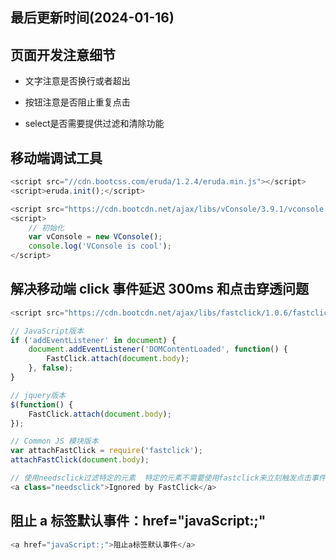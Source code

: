 <!--
 * @Description: html5使用技巧
 * @Author: panrui
 * @Date: 2023-04-25 08:57:17
 * @LastEditTime: 2024-01-16 16:55:06
 * @LastEditors: prui
 * 不忘初心,不负梦想
-->

## 最后更新时间(2024-01-16)

## 页面开发注意细节

- 文字注意是否换行或者超出

- 按钮注意是否阻止重复点击

- select是否需要提供过滤和清除功能

## 移动端调试工具

```Javascript
<script src="//cdn.bootcss.com/eruda/1.2.4/eruda.min.js"></script>
<script>eruda.init();</script>

<script src="https://cdn.bootcdn.net/ajax/libs/vConsole/3.9.1/vconsole.min.js"></script>
<script>
	// 初始化
	var vConsole = new VConsole();
	console.log('VConsole is cool');
</script>
```

## 解决移动端 click 事件延迟 300ms 和点击穿透问题

```Javascript
<script src="https://cdn.bootcdn.net/ajax/libs/fastclick/1.0.6/fastclick.min.js"></script>

// JavaScript版本
if ('addEventListener' in document) {
    document.addEventListener('DOMContentLoaded', function() {
        FastClick.attach(document.body);
    }, false);
}

// jquery版本
$(function() {
    FastClick.attach(document.body);
});

// Common JS 模块版本
var attachFastClick = require('fastclick');
attachFastClick(document.body);

// 使用needsclick过滤特定的元素  特定的元素不需要使用fastclick来立刻触发点击事件 可以在元素的class上添加needsclick
<a class="needsclick">Ignored by FastClick</a>

```

## 阻止 a 标签默认事件：href="javaScript:;"

```Javascript
<a href="javaScript:;">阻止a标签默认事件</a>
```

<!-- ## window.open 在 ios 上兼容问题

```js
// 使用window.open在ios上面可能打开新页面
window.location.href = "http://www.baidu.com";
``` -->
